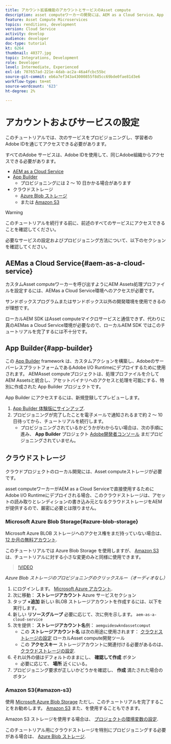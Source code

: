 ```yaml
---
title: アカウント拡張機能のアカウントとサービスのAsset compute
description: asset computeワーカーの開発には、AEM as a Cloud Service、App Builder、MicrosoftまたはAmazonが提供するクラウドストレージを含むアカウントおよびサービスにアクセスする必要があります。
feature: Asset Compute Microservices
topics: renditions, development
version: Cloud Service
activity: develop
audience: developer
doc-type: tutorial
kt: 6264
thumbnail: 40377.jpg
topic: Integrations, Development
role: Developer
level: Intermediate, Experienced
exl-id: 707657ad-221e-4dab-ac2a-46a4fcbc55bc
source-git-commit: eb6a7ef343a43000855f8d5cc69bde0fae81d3e6
workflow-type: tm+mt
source-wordcount: '623'
ht-degree: 2%

---
```


# アカウントおよびサービスの設定

このチュートリアルでは、次のサービスをプロビジョニングし、学習者のAdobe IDを通じてアクセスできる必要があります。

すべてのAdobe サービスは、Adobe IDを使用して、同じAdobe組織からアクセスできる必要があります。

+ [AEM as a Cloud Service](#aem-as-a-cloud-service)
+ [App Builder](#app-builder)
   + プロビジョニングには 2 ～ 10 日かかる場合があります
+ クラウドストレージ
   + [Azure Blob ストレージ](https://azure.microsoft.com/en-us/services/storage/blobs/)
   + または [Amazon S3](https://aws.amazon.com/s3/?did=ft_card&amp;trk=ft_card)

>[!WARNING]
>
>このチュートリアルを続行する前に、前述のすべてのサービスにアクセスできることを確認してください。
> 
> 必要なサービスの設定およびプロビジョニング方法について、以下のセクションを確認してください。

## AEMas a Cloud Service{#aem-as-a-cloud-service}

カスタムAsset computeワーカーを呼び出すようにAEM Assets処理プロファイルを設定するには、AEMas a Cloud Service環境へのアクセスが必要です。

サンドボックスプログラムまたはサンドボックス以外の開発環境を使用できるのが理想です。

ローカルAEM SDK はAsset computeマイクロサービスと通信できず、代わりに真のAEMas a Cloud Service環境が必要なので、ローカルAEM SDK ではこのチュートリアルを完了するには不十分です。

## App Builder{#app-builder}

この [App Builder](https://developer.adobe.com/app-builder/) framework は、カスタムアクションを構築し、AdobeのサーバーレスプラットフォームであるAdobe I/O Runtimeにデプロイするために使用されます。 AEMAsset computeプロジェクトは、処理プロファイルを介してAEM Assetsと統合し、アセットバイナリへのアクセスと処理を可能にする、特別に作成された App Builder プロジェクトです。

App Builder にアクセスするには、新規登録してプレビューします。

1. [App Builder 体験版にサインアップ](https://developer.adobe.com/app-builder/trial/).
1. プロビジョニングが完了したことを電子メールで通知されるまで約 2 ～ 10 日待ってから、チュートリアルを続行します。
   + プロビジョニングされているかどうかがわからない場合は、次の手順に進み、 __App Builder__ プロジェクト [Adobe開発者コンソール](https://developer.adobe.com/console/) まだプロビジョニングされていません。

## クラウドストレージ

クラウドプロジェクトのローカル開発には、Asset computeストレージが必要です。

asset computeワーカーがAEM as a Cloud Serviceで直接使用するためにAdobe I/O Runtimeにデプロイされる場合、このクラウドストレージは、アセットの読み取りとレンディションの書き込み元となるクラウドストレージをAEMが提供するので、厳密に必要とは限りません。

### Microsoft Azure Blob Storage{#azure-blob-storage}

Microsoft Azure BLOB ストレージへのアクセス権をまだ持っていない場合は、 [12 か月の無料アカウント](https://azure.microsoft.com/en-us/free/).

このチュートリアルでは Azure Blob Storage を使用しますが、 [Amazon S3](#amazon-s3) は、チュートリアルに対する小さな変更のみと同様に使用できます。

>[!VIDEO](https://video.tv.adobe.com/v/40377/?quality=12&learn=on)

_Azure Blob ストレージのプロビジョニングのクリックスルー（オーディオなし）_

1. にログインします。 [Microsoft Azure アカウント](https://azure.microsoft.com/en-us/account/).
1. 次に移動： __ストレージアカウント__ Azure サービスセクション
1. タップ __+追加__ 新しい BLOB ストレージアカウントを作成するには、以下を実行します。
1. 新しい __リソースグループ__ 必要に応じて、次に例を示します。 `aem-as-a-cloud-service`
1. 次を提供： __ストレージアカウント名__&#x200B;例： `aemguideswkndassetcomput`
   + この __ストレージアカウント名__ は次の用途に使用されます： [クラウドストレージの設定](../develop/environment-variables.md) ローカルAsset compute開発ツール
   + この __アクセスキー__ ストレージアカウントに関連付ける必要があるのは、 [クラウドストレージの設定](../develop/environment-variables.md).
1. それ以外の値はデフォルトのままにし、 __確認して作成__ ボタン
   + 必要に応じて、 __場所__ 近くにいる。
1. プロビジョニング要求が正しいかどうかを確認し、 __作成__ 満たされた場合のボタン

### Amazon S3{#amazon-s3}

使用 [Microsoft Azure Blob Storage](#azure-blob-storage) ただし、このチュートリアルを完了することをお勧めします。 [Amazon S3](https://aws.amazon.com/s3/?did=ft_card&amp;trk=ft_card) また、を使用することもできます。

Amazon S3 ストレージを使用する場合は、 [プロジェクトの環境変数の設定](../develop/environment-variables.md#amazon-s3).

このチュートリアル用にクラウドストレージを特別にプロビジョニングする必要がある場合は、 [Azure Blob ストレージ](#azure-blob-storage).
